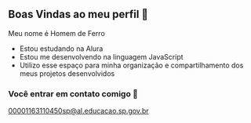 ## Boas Vindas ao meu perfil 🥇

Meu nome é Homem de Ferro

- Estou estudando na Alura
- Estou me desenvolvendo na linguagem JavaScript
- Utilizo esse espaço para minha organização e compartilhamento dos meus projetos desenvolvidos

### Você entrar em contato comigo 📧

00001163110450sp@al.educacao.sp.gov.br
